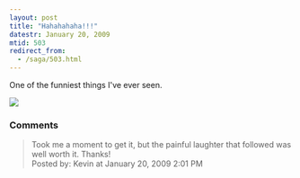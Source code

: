 ```yaml
---
layout: post
title: "Hahahahaha!!!"
datestr: January 20, 2009
mtid: 503
redirect_from:
  - /saga/503.html
---
```


One of the funniest things I've ever seen.

<a href="http://xkcd.com/532/"><img src="http://imgs.xkcd.com/comics/piano.png" /></a>

### Comments

<blockquote>
Took me a moment to get it, but the painful laughter that followed was well worth it.  Thanks!
<div class="post-meta">Posted by: Kevin at January 20, 2009  2:01 PM</div> </blockquote>

